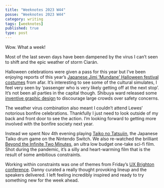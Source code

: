```yaml
---
title: "Weeknotes 2023 W44"
posse: "Weeknotes 2023 W44"
category: writing
tags: [weeknotes]
published: true
type: post
---
```


Wow. What a week!

Most of the last seven days have been dampened by the virus I can’t seen to shift and the epic weather of storm Ciarán.

Halloween celebrations were given a pass for this year but I‘ve been enjoying reports of this year’s [Japanese Jimi ‘Mundane’ Halloween festival costumes](https://www.spoon-tamago.com/jimi-mundane-halloween-2023/) from afar. It’s interesting to see some of the cultural simulates, I feel very seen by ‘passenger who is very likely getting off at the next stop’. It’s not been all parties in the capital though. Shibuya ward released some [inventive graphic design](https://www.spoon-tamago.com/shibuya-anti-halloween-graphics/) to discourage large crowds over safety concerns.

The weather virus combination also meant I couldn’t attend Lewes‘ notorious bonfire celebrations. Thankfully I just need to look outside of my back and front door to see the action. I’m looking forward to getting more involved with the bonfire society next year.

Instead we spent Nov 4th evening playing [Taiko no Tatsujin](https://en.wikipedia.org/wiki/Taiko_no_Tatsujin), the Japanese Taiko drum game on the Nintendo Switch. We also re-watched the brilliant [Beyond the Infinite Two Minutes](https://en.wikipedia.org/wiki/Beyond_the_Infinite_Two_Minutes), an ultra low budget one-take sci-fi film. Shot during the pandemic, it’s a silly and heart-warming film that is the result of some ambitious constraints.

Working within constraints was one of themes from Friday’s [UX Brighton conference](https://uxbri.org/2023/). Danny curated a really thought provoking lineup and the speakers delivered. I left feeling incredibly inspired and ready to try something new for the week ahead.